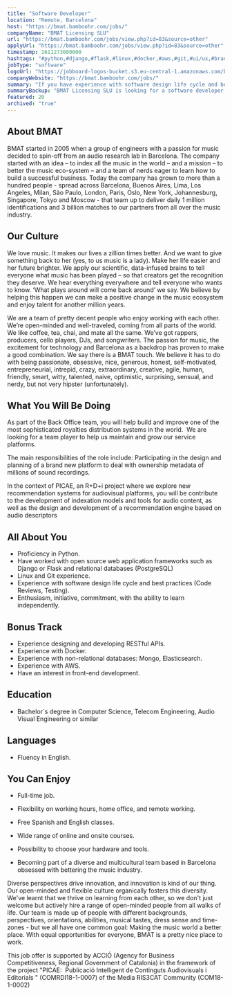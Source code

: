 ```yaml
---
title: "Software Developer"
location: "Remote, Barcelona"
host: "https://bmat.bamboohr.com/jobs/"
companyName: "BMAT Licensing SLU"
url: "https://bmat.bamboohr.com/jobs/view.php?id=83&source=other"
applyUrl: "https://bmat.bamboohr.com/jobs/view.php?id=83&source=other"
timestamp: 1611273600000
hashtags: "#python,#django,#flask,#linux,#docker,#aws,#git,#ui/ux,#branding,#content"
jobType: "software"
logoUrl: "https://jobboard-logos-bucket.s3.eu-central-1.amazonaws.com/bmat-licensing-slu"
companyWebsite: "https://bmat.bamboohr.com/jobs/"
summary: "If you have experience with software design life cycle and best practices (Code Reviews, Testing), BMAT Licensing SLU is looking for someone with your knowledge."
summaryBackup: "BMAT Licensing SLU is looking for a software developer that has experience in: #python, #ui/ux, #django."
featured: 20
archived: "true"
---
```


## About BMAT

BMAT started in 2005 when a group of engineers with a passion for music decided to spin-off from an audio research lab in Barcelona. The company started with an idea – to index all the music in the world – and a mission – to better the music eco-system – and a team of nerds eager to learn how to build a successful business. Today the company has grown to more than a hundred people - spread across Barcelona, Buenos Aires, Lima, Los Angeles, Milan, São Paulo, London, Paris, Oslo, New York, Johannesburg, Singapore, Tokyo and Moscow - that team up to deliver daily 1 million identifications and 3 billion matches to our partners from all over the music industry.

## Our Culture

We love music. It makes our lives a zillion times better. And we want to give something back to her (yes, to us music is a lady). Make her life easier and her future brighter. We apply our scientific, data-infused brains to tell everyone what music has been played – so that creators get the recognition they deserve. We hear everything everywhere and tell everyone who wants to know. ‘What plays around will come back around’ we say. We believe by helping this happen we can make a positive change in the music ecosystem and enjoy talent for another million years.

We are a team of pretty decent people who enjoy working with each other. We’re open-minded and well-traveled, coming from all parts of the world. We like coffee, tea, chai, and mate all the same. We’ve got rappers, producers, cello players, DJs, and songwriters. The passion for music, the excitement for technology and Barcelona as a backdrop has proven to make a good combination. We say there is a BMAT touch. We believe it has to do with being passionate, obsessive, nice, generous, honest, self-motivated, entrepreneurial, intrepid, crazy, extraordinary, creative, agile, human, friendly, smart, witty, talented, naive, optimistic, surprising, sensual, and nerdy, but not very hipster (unfortunately).

## What You Will Be Doing

As part of the Back Office team, you will help build and improve one of the most sophisticated royalties distribution systems in the world.  We are looking for a team player to help us maintain and grow our service platforms. 

The main responsibilities of the role include: Participating in the design and planning of a brand new platform to deal with ownership metadata of millions of sound recordings.

In the context of PICAE, an R+D+i project where we explore new recommendation systems for audiovisual platforms, you will be contribute to the development of indexation models and tools for audio content, as well as the design and development of a recommendation engine based on audio descriptors

## All About You

*   Proficiency in Python.
*   Have worked with open source web application frameworks such as Django or Flask and relational databases (PostgreSQL)
*   Linux and Git experience.
*   Experience with software design life cycle and best practices (Code Reviews, Testing).
*   Enthusiasm, initiative, commitment, with the ability to learn independently.

## Bonus Track

*   Experience designing and developing RESTful APIs.
*   Experience with Docker.
*   Experience with non-relational databases: Mongo, Elasticsearch.
*   Experience with AWS.
*   Have an interest in front-end development.

## Education

*   Bachelor´s degree in Computer Science, Telecom Engineering, Audio Visual Engineering or similar

## Languages

*   Fluency in English.

## You Can Enjoy

*   Full-time job.
*   Flexibility on working hours, home office, and remote working.  
    
*   Free Spanish and English classes.
*   Wide range of online and onsite courses.
*   Possibility to choose your hardware and tools.  
    
*   Becoming part of a diverse and multicultural team based in Barcelona obsessed with bettering the music industry.

Diverse perspectives drive innovation, and innovation is kind of our thing. Our open-minded and flexible culture organically fosters this diversity. We've learnt that we thrive on learning from each other, so we don't just welcome but actively hire a range of open-minded people from all walks of life. Our team is made up of people with different backgrounds, perspectives, orientations, abilities, musical tastes, dress sense and time-zones - but we all have one common goal: Making the music world a better place. With equal opportunities for everyone, BMAT is a pretty nice place to work. 

This job offer is supported by ACCIÓ (Agency for Business Competitiveness, Regional Government of Catalonia) in the framework of the project "PICAE:  Publicació Intelligent de Continguts Audiovisuals i Editorials " (COMRDI18-1-0007) of the Media RIS3CAT Community (COM18-1-0002)
